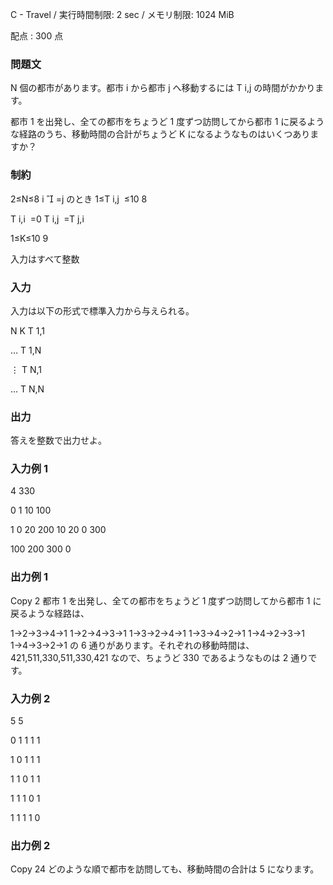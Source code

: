 C - Travel  / 
実行時間制限: 2 sec / メモリ制限: 1024 MiB

配点 : 
300 点

### 問題文
N 個の都市があります。都市 
i から都市 
j へ移動するには 
T 
i,j
​
  の時間がかかります。

都市 
1 を出発し、全ての都市をちょうど 
1 度ずつ訪問してから都市 
1 に戻るような経路のうち、移動時間の合計がちょうど 
K になるようなものはいくつありますか？

### 制約
2≤N≤8
i

=j のとき 
1≤T 
i,j
​
 ≤10 
8
 
T 
i,i
​
 =0
T 
i,j
​
 =T 
j,i
​
 
1≤K≤10 
9
 
入力はすべて整数
### 入力
入力は以下の形式で標準入力から与えられる。

N 
K
T 
1,1
​
  
… 
T 
1,N
​
 
⋮
T 
N,1
​
  
… 
T 
N,N
​
 
### 出力
答えを整数で出力せよ。

### 入力例 1
4 330

0 1 10 100

1 0 20 200
10 20 0 300

100 200 300 0

### 出力例 1
Copy
2
都市 
1 を出発し、全ての都市をちょうど 
1 度ずつ訪問してから都市 
1 に戻るような経路は、

1→2→3→4→1
1→2→4→3→1
1→3→2→4→1
1→3→4→2→1
1→4→2→3→1
1→4→3→2→1
の 
6 通りがあります。それぞれの移動時間は、
421,511,330,511,330,421 なので、ちょうど 
330 であるようなものは 
2 通りです。

### 入力例 2
5 5

0 1 1 1 1

1 0 1 1 1

1 1 0 1 1

1 1 1 0 1

1 1 1 1 0
### 出力例 2
Copy
24
どのような順で都市を訪問しても、移動時間の合計は 
5 になります。